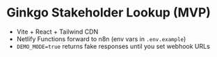 # Ginkgo Stakeholder Lookup (MVP)
- Vite + React + Tailwind CDN
- Netlify Functions forward to n8n (env vars in `.env.example`)
- `DEMO_MODE=true` returns fake responses until you set webhook URLs
